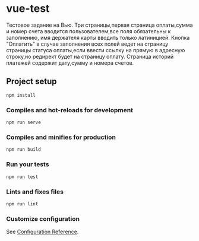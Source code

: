 # vue-test
Тестовое задание на Вью. Три страницы,первая страница оплаты,сумма и номер счета вводится пользователем,все поля обязательны к заполнению, имя держателя карты вводить только латиницией. Кнопка "Оплатить" в случае заполнения всех полей ведет на страницу страницы статуса оплаты,если ввести ссылку на прямую в адресную строку,но редирект будет на страницу оплату. Страница историй платежей содержит  дату,сумму и номера счетов.  

## Project setup
```
npm install
```

### Compiles and hot-reloads for development
```
npm run serve
```

### Compiles and minifies for production
```
npm run build
```

### Run your tests
```
npm run test
```

### Lints and fixes files
```
npm run lint
```

### Customize configuration
See [Configuration Reference](https://cli.vuejs.org/config/).
